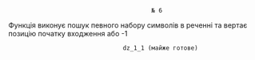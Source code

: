                                             № 6

Функція виконує пошук певного набору символів в реченні та вертає позицію початку входження або -1

                                    dz_1_1 (майже готове)
